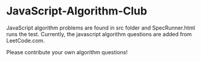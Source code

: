 # JavaScript-Algorithm-Club

JavaScript algorithm problems are found in src folder and SpecRunner.html runs the test.
Currently, the javascript algorithm questions are added from LeetCode.com.

Please contribute your own algorithm questions!
